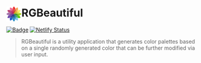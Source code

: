 # RGBeautiful <img src="./resources/img/logo/logo-60x60.png" height="40" align="left">

[![Badge](https://rbg9z9j793wz.runkit.sh)](https://rgbeautiful.netlify.app/)
[![Netlify Status](https://api.netlify.com/api/v1/badges/1722a518-e92a-4465-8f7c-ee4d425b5a2e/deploy-status)](https://app.netlify.com/sites/rgbeautiful/deploys)


> RGBeautiful is a utility application that generates color palettes based on a single randomly generated color that can be further modified via user input.
